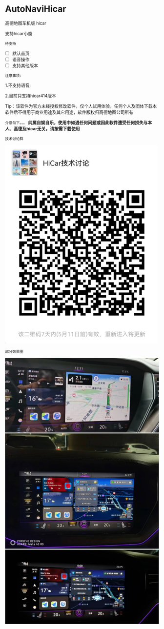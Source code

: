 # AutoNaviHicar
高德地图车机版 hicar

支持hicar小窗

`待支持`

 * [ ] 默认首页
 * [ ] 语音操作
 * [ ] 支持其他版本

`注意事项:`

 1.不支持语音;

 2.目前只支持hicar414版本


Tip：该软件为官方未经授权修改软件，仅个人试用体验，任何个人及团体下载本软件后不得用于商业用途及其它用途，软件版权归高德地图公司所有

`介意勿下。。。`
__纯属自娱自乐，使用中如遇任何问题或因此软件遭受任何损失与本人、高德及hicar无关，请按需下载使用__



`技术讨论群`

<img src="images/wx.jpg" alt="Cover" width="500"/>


`部分效果图`

![1.jpg](images/1.jpg)
![2.jpg](images/2.jpg)
![3.jpg](images/3.jpg)
